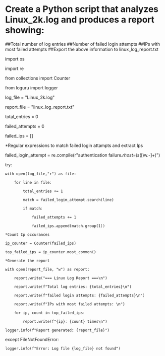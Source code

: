 # Create a Python script that analyzes Linux_2k.log and produces a report showing:

##Total number of log entries
##Number of failed login attempts
##IPs with most failed attempts
##Export the above information to linux_log_report.txt

import os
   
import re

from collections import Counter

from loguru import logger

log_file = "Linux_2k.log"

report_file = "linux_log_report.txt"

total_entries = 0

failed_attempts = 0

failed_ips = []

*Regular expressions to match failed login attampts and extract Ips

failed_login_attempt = re.compile(r"authentication failure.*rhost=\s*([\w\.\-]+)")

try:

    with open(log_file,"r") as file:

        for line in file:

            total_entries += 1

            match = failed_login_attempt.search(line)

            if match:

                failed_attempts += 1

                failed_ips.append(match.group(1))

    *Count Ip occurances

    ip_counter = Counter(failed_ips)

    top_failed_ips = ip_counter.most_common()

    *Generate the report

    with open(report_file, "w") as report:

        report.write("=== Linux Log Report ===\n")

        report.write(f"Total log entries: {total_entries}\n")

        report.write(f"failed login attempts: {failed_attempts}\n")

        report.write(f"IPs with most failed attempts: \n")

        for ip, count in top_failed_ips:

            report.write(f"{ip}: {count} times\n")

    logger.info(f"Report generated: {report_file}")

except FileNotFoundError:

    logger.info(f"Error: Log file {log_file} not found")